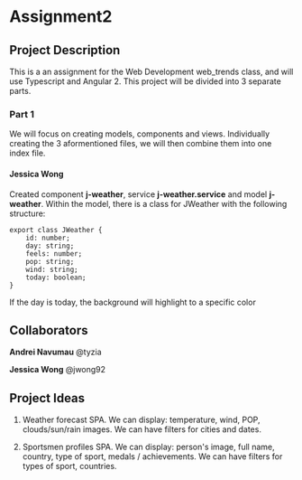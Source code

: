 # Assignment2

## Project Description
This is a an assignment for the Web Development web_trends class, and will use Typescript and Angular 2. This project will be divided into 3 separate parts.

### Part 1
We will focus on creating models, components and views. Individually creating the 3 aformentioned files, we will then combine them into one index file.

#### Jessica Wong
Created component __j-weather__, service __j-weather.service__ and model __j-weather__. Within the model, there is a class for JWeather with the following structure:

```
export class JWeather {
    id: number;
    day: string; 
    feels: number;
    pop: string;
    wind: string;
    today: boolean;
}
```

If the day is today, the background will highlight to a specific color

## Collaborators

__Andrei Navumau__
@tyzia

__Jessica Wong__
@jwong92

## Project Ideas

1. Weather forecast SPA. We can display: temperature, wind, POP, clouds/sun/rain images. We can have filters for cities and dates.

2. Sportsmen profiles SPA. We can display: person's image, full name, country, type of sport, medals / achievements. We can have filters for types of sport, countries.

